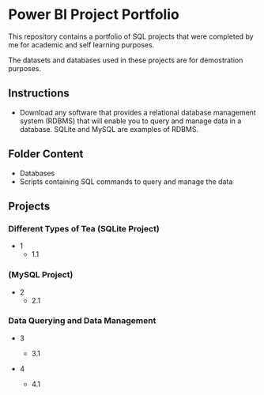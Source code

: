 # Power BI Project Portfolio
This repository contains a portfolio of SQL projects that were completed by me for academic and self learning purposes. 

The datasets and databases used in these projects are for demostration purposes.

## Instructions
- Download any software that provides a relational database management system (RDBMS) that will enable you to query and manage data in a database. SQLite and MySQL are examples of RDBMS.

## Folder Content
- Databases
- Scripts containing SQL commands to query and manage the data


## Projects

### Different Types of Tea (SQLite Project)
- 1
    - 1.1

### (MySQL Project)
- 2
    - 2.1

### Data Querying and Data Management
- 3
    - 3.1

- 4
    - 4.1
        
